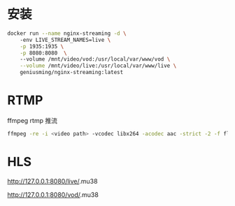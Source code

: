 # 安装
```bash
docker run --name nginx-streaming -d \   
    -env LIVE_STREAM_NAMES=live \
    -p 1935:1935 \
    -p 8080:8080  \ 
    --volume /mnt/video/vod:/usr/local/var/www/vod \
    --volume /mnt/video/live:/usr/local/var/www/live \
    geniusming/nginx-streaming:latest
```
# RTMP
 ffmpeg rtmp 推流
```bash
ffmpeg -re -i <video path> -vcodec libx264 -acodec aac -strict -2 -f flv rtmp://127.0.0.1/live/<live stream name>
```

# HLS
http://127.0.0.1:8080/live/<live stream name>.mu38

http://127.0.0.1:8080/vod/<vod stream name>.mu38
